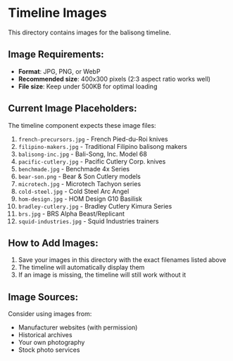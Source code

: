 # Timeline Images

This directory contains images for the balisong timeline. 

## Image Requirements:
- **Format**: JPG, PNG, or WebP
- **Recommended size**: 400x300 pixels (2:3 aspect ratio works well)
- **File size**: Keep under 500KB for optimal loading

## Current Image Placeholders:
The timeline component expects these image files:

1. `french-precursors.jpg` - French Pied-du-Roi knives
2. `filipino-makers.jpg` - Traditional Filipino balisong makers
3. `balisong-inc.jpg` - Bali-Song, Inc. Model 68
4. `pacific-cutlery.jpg` - Pacific Cutlery Corp. knives
5. `benchmade.jpg` - Benchmade 4x Series
6. `bear-son.png` - Bear & Son Cutlery models
7. `microtech.jpg` - Microtech Tachyon series
8. `cold-steel.jpg` - Cold Steel Arc Angel
9. `hom-design.jpg` - HOM Design G10 Basilisk
10. `bradley-cutlery.jpg` - Bradley Cutlery Kimura Series
11. `brs.jpg` - BRS Alpha Beast/Replicant
12. `squid-industries.jpg` - Squid Industries trainers

## How to Add Images:
1. Save your images in this directory with the exact filenames listed above
2. The timeline will automatically display them
3. If an image is missing, the timeline will still work without it

## Image Sources:
Consider using images from:
- Manufacturer websites (with permission)
- Historical archives
- Your own photography
- Stock photo services 
